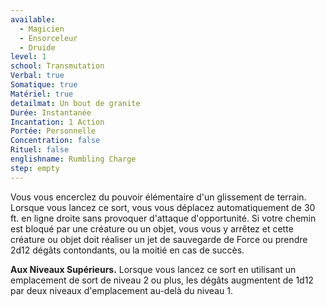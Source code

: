 ```yaml
---
available:
  - Magicien
  - Ensorceleur
  - Druide
level: 1
school: Transmutation
Verbal: true
Somatique: true
Matériel: true
detailmat: Un bout de granite
Durée: Instantanée
Incantation: 1 Action
Portée: Personnelle
Concentration: false
Rituel: false
englishname: Rumbling Charge
step: empty
---
```

Vous vous encerclez du pouvoir élémentaire d'un glissement de terrain. Lorsque vous lancez ce sort, vous vous déplacez automatiquement de 30 ft. en ligne droite sans provoquer d'attaque d'opportunité. Si votre chemin est bloqué par une créature ou un objet, vous vous y arrêtez et cette créature ou objet doit réaliser un jet de sauvegarde de Force ou prendre 2d12 dégâts contondants, ou la moitié en cas de succès.

__Aux Niveaux Supérieurs.__ Lorsque vous lancez ce sort en utilisant un emplacement de sort de niveau 2 ou plus, les dégâts augmentent de 1d12 par deux niveaux d'emplacement au-delà du niveau 1.
